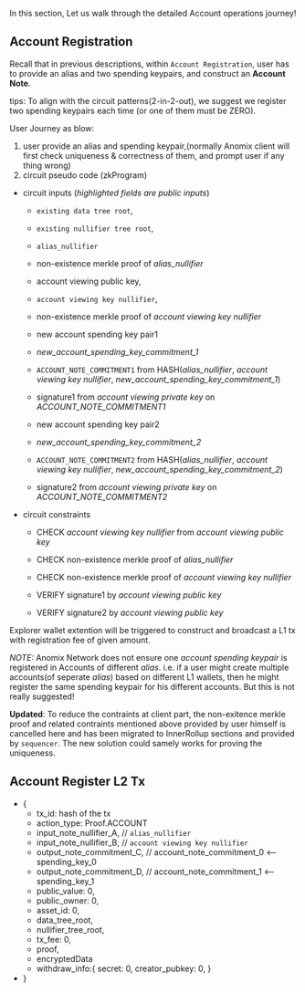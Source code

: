 In this section, Let us walk through the detailed Account operations journey!

## Account Registration 
Recall that in previous descriptions, within `Account Registration`, user has to provide an alias and two spending keypairs, and construct an **Account Note**.

tips: To align with the circuit patterns(2-in-2-out), we suggest we register two spending keypairs each time (or one of them must be ZERO).

User Journey as blow:
1. user provide an alias and spending keypair,(normally Anomix client will first check uniqueness & correctness of them, and prompt user if any thing wrong)
2. circuit pseudo code (zkProgram)
  * circuit inputs (_highlighted fields are public inputs_)
    * `existing data tree root`,
    * `existing nullifier tree root`,
  
    * `alias_nullifier`
    * non-existence merkle proof of _alias_nullifier_

    * account viewing public key,
    * `account viewing key nullifier`,
    * non-existence merkle proof of _account viewing key nullifier_

    * new account spending key pair1
    * _new_account_spending_key_commitment_1_
    * `ACCOUNT_NOTE_COMMITMENT1` from HASH(_alias_nullifier_, _account viewing key nullifier_, _new_account_spending_key_commitment_1_)
    * signature1 from _account viewing private key_ on _ACCOUNT_NOTE_COMMITMENT1_

    * new account spending key pair2
    * _new_account_spending_key_commitment_2_
    * `ACCOUNT_NOTE_COMMITMENT2` from HASH(_alias_nullifier_, _account viewing key nullifier_, _new_account_spending_key_commitment_2_)
    * signature2 from _account viewing private key_ on _ACCOUNT_NOTE_COMMITMENT2_

  * circuit constraints
    * CHECK _account viewing key nullifier_ from _account viewing public key_

    * CHECK non-existence merkle proof of _alias_nullifier_
    * CHECK non-existence merkle proof of _account viewing key nullifier_

    * VERIFY signature1 by _account viewing public key_
    * VERIFY signature2 by _account viewing public key_

Explorer wallet extention will be triggered to construct and broadcast a L1 tx with registration fee of given amount.

_NOTE:_ Anomix Network does not ensure one _account spending keypair_ is registered in Accounts of different _alias_. i.e. if a user might create multiple accounts(of seperate _alias_) based on different L1 wallets, then he might register the same spending keypair for his different accounts. But this is not really suggested!

**Updated**: To reduce the contraints at client part, the non-exitence merkle proof and related contraints mentioned above provided by user himself is cancelled here and has been migrated to InnerRollup sections and provided by `sequencer`. The new solution could samely works for proving the uniqueness. 


## Account Register L2 Tx
* {
  * tx_id: hash of the tx
  * action_type: Proof.ACCOUNT
  * input_note_nullifier_A, // `alias_nullifier`
  * input_note_nullifier_B, // `account viewing key nullifier`
  * output_note_commitment_C, // account_note_commitment_0 <-- spending_key_0
  * output_note_commitment_D, // account_note_commitment_1 <-- spending_key_1
  * public_value: 0,
  * public_owner: 0, 
  * asset_id: 0,
  * data_tree_root,
  * nullifier_tree_root,
  * tx_fee: 0,
  * proof,
  * encryptedData  
  * withdraw_info:{
      secret: 0, 
      creator_pubkey: 0,
    }
* }
